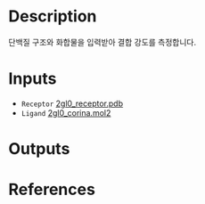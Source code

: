 # Description

단백질 구조와 화합물을 입력받아 결합 강도를 측정합니다.

# Inputs

- `Receptor` [2gl0_receptor.pdb](https://openapi.ad3.io/media/apps/galaxydock3/examples/input/2gl0_receptor.pdb)
- `Ligand` [2gl0_corina.mol2](https://openapi.ad3.io/media/apps/galaxydock3/examples/input/2gl0_corina.mol2)

# Outputs

# References
